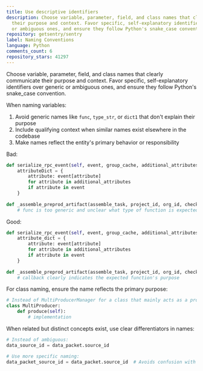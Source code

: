 ```yaml
---
title: Use descriptive identifiers
description: Choose variable, parameter, field, and class names that clearly communicate
  their purpose and context. Favor specific, self-explanatory identifiers over generic
  or ambiguous ones, and ensure they follow Python's snake_case convention.
repository: getsentry/sentry
label: Naming Conventions
language: Python
comments_count: 6
repository_stars: 41297
---
```


Choose variable, parameter, field, and class names that clearly communicate their purpose and context. Favor specific, self-explanatory identifiers over generic or ambiguous ones, and ensure they follow Python's snake_case convention.

When naming variables:
1. Avoid generic names like `func`, `type_str`, or `dict1` that don't explain their purpose
2. Include qualifying context when similar names exist elsewhere in the codebase
3. Make names reflect the entity's primary behavior or responsibility

Bad:
```python
def serialize_rpc_event(self, event, group_cache, additional_attributes):
    attributeDict = {
        attribute: event[attribute] 
        for attribute in additional_attributes
        if attribute in event
    }
    
def _assemble_preprod_artifact(assemble_task, project_id, org_id, checksum, chunks, func):
    # func is too generic and unclear what type of function is expected
```

Good:
```python
def serialize_rpc_event(self, event, group_cache, additional_attributes):
    attribute_dict = {
        attribute: event[attribute] 
        for attribute in additional_attributes
        if attribute in event
    }
    
def _assemble_preprod_artifact(assemble_task, project_id, org_id, checksum, chunks, callback):
    # callback clearly indicates the expected function's purpose
```

For class naming, ensure the name reflects the primary purpose:
```python
# Instead of MultiProducerManager for a class that mainly acts as a producer
class MultiProducer:
    def produce(self):
        # implementation
```

When related but distinct concepts exist, use clear differentiators in names:
```python
# Instead of ambiguous:
data_source_id = data_packet.source_id

# Use more specific naming:
data_packet_source_id = data_packet.source_id  # Avoids confusion with DataSource.id
```